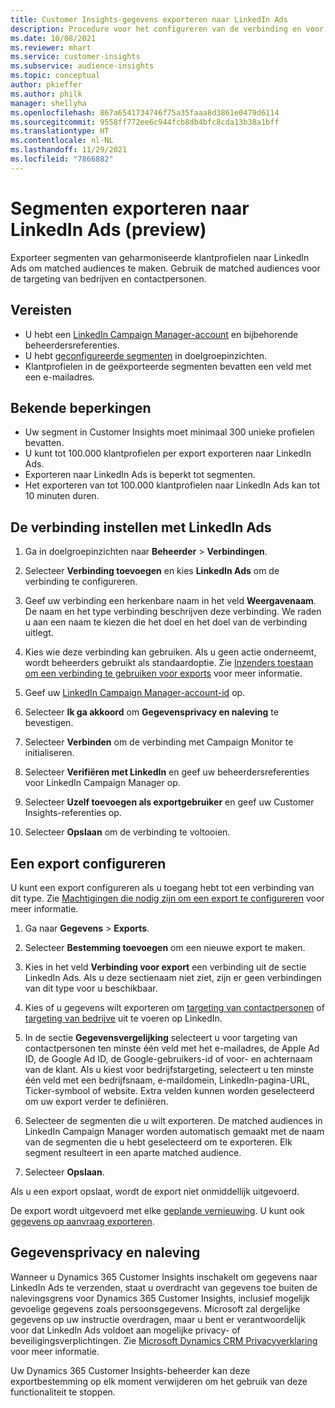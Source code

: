 ```yaml
---
title: Customer Insights-gegevens exporteren naar LinkedIn Ads
description: Procedure voor het configureren van de verbinding en voor het exporteren naar LinkedIn Ads.
ms.date: 10/08/2021
ms.reviewer: mhart
ms.service: customer-insights
ms.subservice: audience-insights
ms.topic: conceptual
author: pkieffer
ms.author: philk
manager: shellyha
ms.openlocfilehash: 867a6541734746f75a35faaa8d3861e0479d6114
ms.sourcegitcommit: 9558ff772ee6c944fcb8db4bfc8cda13b38a1bff
ms.translationtype: HT
ms.contentlocale: nl-NL
ms.lasthandoff: 11/29/2021
ms.locfileid: "7866882"
---
```

# <a name="export-segments-to-linkedin-ads-preview"></a>Segmenten exporteren naar LinkedIn Ads (preview)

Exporteer segmenten van geharmoniseerde klantprofielen naar LinkedIn Ads om matched audiences te maken. Gebruik de matched audiences voor de targeting van bedrijven en contactpersonen.

## <a name="prerequisites"></a>Vereisten

-   U hebt een [LinkedIn Campaign Manager-account](https://business.linkedin.com/marketing-solutions/ads) en bijbehorende beheerdersreferenties.
-   U hebt [geconfigureerde segmenten](segments.md) in doelgroepinzichten.
-   Klantprofielen in de geëxporteerde segmenten bevatten een veld met een e-mailadres.

## <a name="known-limitations"></a>Bekende beperkingen

- Uw segment in Customer Insights moet minimaal 300 unieke profielen bevatten. 
- U kunt tot 100.000 klantprofielen per export exporteren naar LinkedIn Ads.
- Exporteren naar LinkedIn Ads is beperkt tot segmenten.
- Het exporteren van tot 100.000 klantprofielen naar LinkedIn Ads kan tot 10 minuten duren. 

## <a name="set-up-the-connection-to-linkedin-ads"></a>De verbinding instellen met LinkedIn Ads

1. Ga in doelgroepinzichten naar **Beheerder** > **Verbindingen**.

1. Selecteer **Verbinding toevoegen** en kies **LinkedIn Ads** om de verbinding te configureren.

1. Geef uw verbinding een herkenbare naam in het veld **Weergavenaam**. De naam en het type verbinding beschrijven deze verbinding. We raden u aan een naam te kiezen die het doel en het doel van de verbinding uitlegt.

1. Kies wie deze verbinding kan gebruiken. Als u geen actie onderneemt, wordt beheerders gebruikt als standaardoptie. Zie [Inzenders toestaan om een verbinding te gebruiken voor exports](connections.md#allow-contributors-to-use-a-connection-for-exports) voor meer informatie.

1. Geef uw [LinkedIn Campaign Manager-account-id](https://www.linkedin.com/help/lms/answer/a424270) op.

1. Selecteer **Ik ga akkoord** om **Gegevensprivacy en naleving** te bevestigen.

1. Selecteer **Verbinden** om de verbinding met Campaign Monitor te initialiseren.

1. Selecteer **Verifiëren met LinkedIn** en geef uw beheerdersreferenties voor LinkedIn Campaign Manager op.

1. Selecteer **Uzelf toevoegen als exportgebruiker** en geef uw Customer Insights-referenties op.

1. Selecteer **Opslaan** om de verbinding te voltooien.

## <a name="configure-an-export"></a>Een export configureren

U kunt een export configureren als u toegang hebt tot een verbinding van dit type. Zie [Machtigingen die nodig zijn om een export te configureren](export-destinations.md#set-up-a-new-export) voor meer informatie.

1. Ga naar **Gegevens** > **Exports**.

1. Selecteer **Bestemming toevoegen** om een nieuwe export te maken.

1. Kies in het veld **Verbinding voor export** een verbinding uit de sectie LinkedIn Ads. Als u deze sectienaam niet ziet, zijn er geen verbindingen van dit type voor u beschikbaar.

1. Kies of u gegevens wilt exporteren om [targeting van contactpersonen](https://business.linkedin.com/marketing-solutions/ad-targeting/contact-targeting) of [targeting van bedrijve](https://business.linkedin.com/marketing-solutions/ad-targeting/account-targeting) uit te voeren op LinkedIn. 

1. In de sectie **Gegevensvergelijking** selecteert u voor targeting van contactpersonen ten minste één veld met het e-mailadres, de Apple Ad ID, de Google Ad ID, de Google-gebruikers-id of voor- en achternaam van de klant. Als u kiest voor bedrijfstargeting, selecteert u ten minste één veld met een bedrijfsnaam, e-maildomein, LinkedIn-pagina-URL, Ticker-symbool of website. Extra velden kunnen worden geselecteerd om uw export verder te definiëren. 

1. Selecteer de segmenten die u wilt exporteren. De matched audiences in LinkedIn Campaign Manager worden automatisch gemaakt met de naam van de segmenten die u hebt geselecteerd om te exporteren. Elk segment resulteert in een aparte matched audience. 

1. Selecteer **Opslaan**.

Als u een export opslaat, wordt de export niet onmiddellijk uitgevoerd.

De export wordt uitgevoerd met elke [geplande vernieuwing](system.md#schedule-tab). U kunt ook [gegevens op aanvraag exporteren](export-destinations.md#run-exports-on-demand). 


## <a name="data-privacy-and-compliance"></a>Gegevensprivacy en naleving

Wanneer u Dynamics 365 Customer Insights inschakelt om gegevens naar LinkedIn Ads te verzenden, staat u overdracht van gegevens toe buiten de nalevingsgrens voor Dynamics 365 Customer Insights, inclusief mogelijk gevoelige gegevens zoals persoonsgegevens. Microsoft zal dergelijke gegevens op uw instructie overdragen, maar u bent er verantwoordelijk voor dat LinkedIn Ads voldoet aan mogelijke privacy- of beveiligingsverplichtingen. Zie [Microsoft Dynamics CRM Privacyverklaring](https://go.microsoft.com/fwlink/?linkid=396732) voor meer informatie.

Uw Dynamics 365 Customer Insights-beheerder kan deze exportbestemming op elk moment verwijderen om het gebruik van deze functionaliteit te stoppen.
